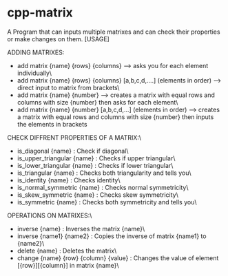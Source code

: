 # cpp-matrix
A Program that can inputs multiple matrixes and can check their properties or make changes on them.
[USAGE]

ADDING MATRIXES:
- add matrix {name} {rows} {columns} --> asks you for each element individually\
- add matrix {name} {rows} {columns} [a,b,c,d,....] (elements in order) --> direct input to matrix from brackets\
- add matrix {name} {number} --> creates a matrix with equal rows and columns with size {number} then asks for each element\
- add matrix {name} {number} [a,b,c,d,...] (elements in order) --> creates a matrix with equal rows and columns with size {number} then inputs the elements in brackets

CHECK DIFFRENT PROPERTIES OF A MATRIX:\
- is_diagonal {name} : Check if diagonal\
- is_upper_triangular {name} : Checks if upper triangular\
- is_lower_triangular {name} : Checks if lower triangular\
- is_triangular {name} : Checks both triangularity and tells you\
- is_identity {name} : Checks identity\
- is_normal_symmetric {name} :  Checks normal symmetricity\
- is_skew_symmetric {name} : Checks skew symmetricity\
- is_symmetric {name} :  Checks both symmetricity and tells you\\

OPERATIONS ON MATRIXES:\
- inverse {name} : Inverses the matrix {name}\
- inverse {name1} {name2} :  Copies the inverse of matrix {name1} to {name2}\
- delete {name} : Deletes the matrix\
- change {name} {row} {column} {value} : Changes the value of element [{row}][{column}] in matrix {name}\
